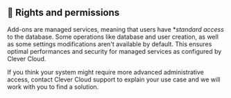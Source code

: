 
## 🔑 Rights and permissions

Add-ons are managed services, meaning that users have **standard access* to the database. Some operations like database and user creation, as well as some settings modifications aren't available by default. This ensures optimal performances and security for managed services as configured by Clever Cloud.

If you think your system might require more advanced administrative access, contact Clever Cloud support to explain your use case and we will work with you to find a solution.
